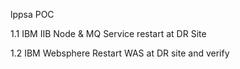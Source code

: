 lppsa POC

1.1	IBM IIB Node & MQ Service restart at DR Site

1.2	IBM Websphere Restart WAS at DR site and verify
